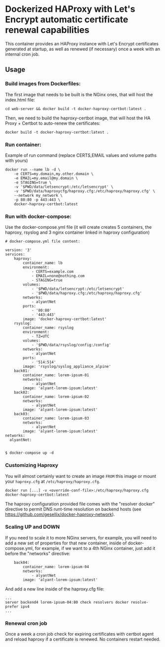 # Dockerized HAProxy with Let's Encrypt automatic certificate renewal capabilities

This container provides an HAProxy instance with Let's Encrypt certificates generated
at startup, as well as renewed (if necessary) once a week with an internal cron job.

## Usage

### Build images from Dockerfiles:

The first image that needs to be built is the NGinx ones, that will host the index.html file:
```
cd web-server && docker build -t docker-haproxy-certbot:latest .
```

Then, we need to build the haproxy-certbot image, that will host the HA Proxy + Certbot to auto-renew the certificates:
```
docker build -t docker-haproxy-certbot:latest .
```

### Run container:

Example of run command (replace CERTS,EMAIL values and volume paths with yours)

```
docker run --name lb -d \
    -e CERTS=my.domain,my.other.domain \
    -e EMAIL=my.email@my.domain \
    -e STAGING=true \
    -v '$PWD/data/letsencrypt:/etc/letsencrypt' \
    -v '$PWD/data/haproxycfg/haproxy.cfg:/etc/haproxy/haproxy.cfg' \
    --network my_network \
    -p 80:80 -p 443:443 \
    docker-haproxy-certbot:latest
```

### Run with docker-compose:

Use the docker-compose.yml file (it will create creates 5 containers, the haproxy, rsyslog and 3 nginx container linked in haproxy configuration)

```
# docker-compose.yml file content:

version: '3'
services:
    haproxy:
        container_name: lb
        environment:
            - CERTS=example.com
            - EMAIL=none@nothing.com
            - STAGING=true
        volumes:
            - '$PWD/data/letsencrypt:/etc/letsencrypt'
            - '$PWD/data/haproxy.cfg:/etc/haproxy/haproxy.cfg'
        networks:
            - alyantNet
        ports:
            - '80:80'
            - '443:443'
        image: 'docker-haproxy-certbot:latest'
    rsyslog:
        container_name: rsyslog
        environment:
            - TZ=UTC
        volumes:
            - '$PWD/data/rsyslog/config:/config'
        networks:
            - alyantNet
        ports:
            - '514:514'
        image: 'rsyslog/syslog_appliance_alpine'
    back01:
        container_name: lorem-ipsum-01
        networks:
            - alyantNet
        image: 'alyant-lorem-ipsum:latest'
    back02:
        container_name: lorem-ipsum-02
        networks:
            - alyantNet
        image: 'alyant-lorem-ipsum:latest'
    back03:
        container_name: lorem-ipsum-03
        networks:
            - alyantNet
        image: 'alyant-lorem-ipsum:latest'
networks:
  alyantNet:
  

$ docker-compose up -d

```

### Customizing Haproxy

You will almost certainly want to create an image `FROM` this image or
mount your `haproxy.cfg` at `/etc/haproxy/haproxy.cfg`.

    docker run [...] -v <override-conf-file>:/etc/haproxy/haproxy.cfg docker-haproxy-certbot:latest

The haproxy configuration provided file comes with the "resolver docker" directive to permit DNS runt-time resolution on backend hosts (see https://github.com/gesellix/docker-haproxy-network).

### Scaling UP and DOWN

If you need to scale it to more NGinx servers, for example, you will need to add a new set of properties for that new container, inside of docker-compose.yml, for example, if we want to a 4th NGinx container, just add it before the "networks" directive:

```
    back04:
        container_name: lorem-ipsum-04
        networks:
            - alyantNet
        image: 'alyant-lorem-ipsum:latest'
```

And add a new line inside of the haproxy.cfg file:
```
...
server backend4 lorem-ipsum-04:80 check resolvers docker resolve-prefer ipv4
...
```

### Renewal cron job

Once a week a cron job check for expiring certificates with certbot agent and reload haproxy if a certificate is renewed. No containers restart needed.

